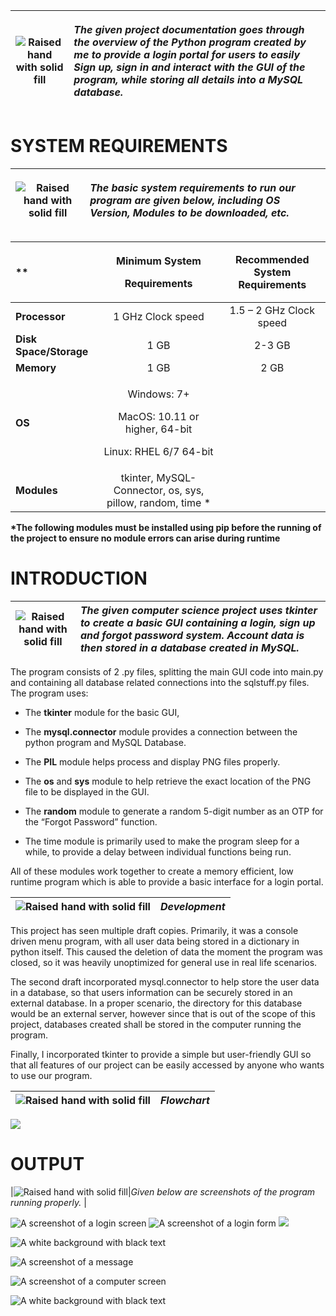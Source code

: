 

|![Raised hand with solid fill]|<p>*The given project documentation goes through the overview of the Python program created by me to provide a login portal for users to easily Sign up, sign in and interact with the GUI of the program, while storing all details into a MySQL database.* </p><p></p>|
| - | :- |

# **SYSTEM REQUIREMENTS**

|![Raised hand with solid fill]|<p>*The basic system requirements to run our program are given below, including OS Version, Modules to be downloaded, etc.* </p><p></p>|
| :-: | :- |

|**	|<p>**Minimum System**</p><p>**Requirements**</p>|**Recommended System Requirements**|
| :- | :-: | :-: |
|**Processor**|1 GHz Clock speed|1\.5 – 2 GHz Clock speed|
|**Disk Space/Storage**|1 GB|2-3 GB|
|**Memory**|1 GB|2 GB|
|**OS**|<p>Windows: 7+</p><p>MacOS: 10.11 or higher, 64-bit</p><p>Linux: RHEL 6/7 64-bit</p>||
|**Modules**|tkinter, MySQL-Connector, os, sys, pillow, random, time \*||

**\*The following modules must be installed using pip before the running of the project to ensure no module errors can arise during runtime**
# **INTRODUCTION**

|![Raised hand with solid fill]|*The given computer science project uses tkinter to create a basic GUI containing a login, sign up and forgot password system. Account data is then stored in a database created in MySQL.*|
| :-: | :- |

The program consists of 2 .py files, splitting the main GUI code into main.py and containing all database related connections into the sqlstuff.py files. The program uses:

- The **tkinter** module for the basic GUI, 

- The **mysql.connector** module provides a connection between the python program and MySQL Database. 

- The **PIL** module helps process and display PNG files properly.

- The **os** and **sys** module to help retrieve the exact location of the PNG file to be displayed in the GUI.

- The **random** module to generate a random 5-digit number as an OTP for the “Forgot Password” function. 

- The time module is primarily used to make the program sleep for a while, to provide a delay between individual functions being run. 

All of these modules work together to create a memory efficient, low runtime program which is able to provide a basic interface for a login portal. 


|![Raised hand with solid fill]|*Development*|
| :-: | :- |

This project has seen multiple draft copies. Primarily, it was a console driven menu program, with all user data being stored in a dictionary in python itself. This caused the deletion of data the moment the program was closed, so it was heavily unoptimized for general use in real life scenarios. 

The second draft incorporated mysql.connector to help store the user data in a database, so that users information can be securely stored in an external database. In a proper scenario, the directory for this database would be an external server, however since that is out of the scope of this project, databases created shall be stored in the computer running the program. 

Finally, I incorporated tkinter to provide a simple but user-friendly GUI so that all features of our project can be easily accessed by anyone who wants to use our program. 

|![Raised hand with solid fill]|*Flowchart*|
| :-: | :- |

![](Aspose.Words.5f9428f4-9848-452a-8362-ed691ebbebf9.003.png)

# **OUTPUT**
|![Raised hand with solid fill]|*Given below are screenshots of the program running properly.* |

![A screenshot of a login screen](Aspose.Words.5f9428f4-9848-452a-8362-ed691ebbebf9.004.png)
![A screenshot of a login form](Aspose.Words.5f9428f4-9848-452a-8362-ed691ebbebf9.005.png)
![](Aspose.Words.5f9428f4-9848-452a-8362-ed691ebbebf9.006.png)


![A white background with black text](Aspose.Words.5f9428f4-9848-452a-8362-ed691ebbebf9.007.png)





![A screenshot of a message](Aspose.Words.5f9428f4-9848-452a-8362-ed691ebbebf9.008.png)	




![A screenshot of a computer screen](Aspose.Words.5f9428f4-9848-452a-8362-ed691ebbebf9.009.png)





![A white background with black text](Aspose.Words.5f9428f4-9848-452a-8362-ed691ebbebf9.010.png)




[Raised hand with solid fill]: Aspose.Words.5f9428f4-9848-452a-8362-ed691ebbebf9.002.png
